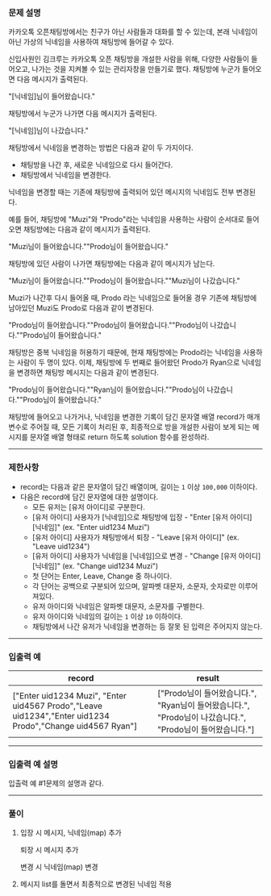 
### **문제 설명**

카카오톡 오픈채팅방에서는 친구가 아닌 사람들과 대화를 할 수 있는데, 본래 닉네임이 아닌 가상의 닉네임을 사용하여 채팅방에 들어갈 수 있다.

신입사원인 김크루는 카카오톡 오픈 채팅방을 개설한 사람을 위해, 다양한 사람들이 들어오고, 나가는 것을 지켜볼 수 있는 관리자창을 만들기로 했다. 채팅방에 누군가 들어오면 다음 메시지가 출력된다.

"[닉네임]님이 들어왔습니다."

채팅방에서 누군가 나가면 다음 메시지가 출력된다.

"[닉네임]님이 나갔습니다."

채팅방에서 닉네임을 변경하는 방법은 다음과 같이 두 가지이다.

- 채팅방을 나간 후, 새로운 닉네임으로 다시 들어간다.
- 채팅방에서 닉네임을 변경한다.

닉네임을 변경할 때는 기존에 채팅방에 출력되어 있던 메시지의 닉네임도 전부 변경된다.

예를 들어, 채팅방에 "Muzi"와 "Prodo"라는 닉네임을 사용하는 사람이 순서대로 들어오면 채팅방에는 다음과 같이 메시지가 출력된다.

"Muzi님이 들어왔습니다.""Prodo님이 들어왔습니다."

채팅방에 있던 사람이 나가면 채팅방에는 다음과 같이 메시지가 남는다.

"Muzi님이 들어왔습니다.""Prodo님이 들어왔습니다.""Muzi님이 나갔습니다."

Muzi가 나간후 다시 들어올 때, Prodo 라는 닉네임으로 들어올 경우 기존에 채팅방에 남아있던 Muzi도 Prodo로 다음과 같이 변경된다.

"Prodo님이 들어왔습니다.""Prodo님이 들어왔습니다.""Prodo님이 나갔습니다.""Prodo님이 들어왔습니다."

채팅방은 중복 닉네임을 허용하기 때문에, 현재 채팅방에는 Prodo라는 닉네임을 사용하는 사람이 두 명이 있다. 이제, 채팅방에 두 번째로 들어왔던 Prodo가 Ryan으로 닉네임을 변경하면 채팅방 메시지는 다음과 같이 변경된다.

"Prodo님이 들어왔습니다.""Ryan님이 들어왔습니다.""Prodo님이 나갔습니다.""Prodo님이 들어왔습니다."

채팅방에 들어오고 나가거나, 닉네임을 변경한 기록이 담긴 문자열 배열 record가 매개변수로 주어질 때, 모든 기록이 처리된 후, 최종적으로 방을 개설한 사람이 보게 되는 메시지를 문자열 배열 형태로 return 하도록 solution 함수를 완성하라.

---

### 제한사항

- record는 다음과 같은 문자열이 담긴 배열이며, 길이는 `1` 이상 `100,000` 이하이다.
- 다음은 record에 담긴 문자열에 대한 설명이다.
    - 모든 유저는 [유저 아이디]로 구분한다.
    - [유저 아이디] 사용자가 [닉네임]으로 채팅방에 입장 - "Enter [유저 아이디] [닉네임]" (ex. "Enter uid1234 Muzi")
    - [유저 아이디] 사용자가 채팅방에서 퇴장 - "Leave [유저 아이디]" (ex. "Leave uid1234")
    - [유저 아이디] 사용자가 닉네임을 [닉네임]으로 변경 - "Change [유저 아이디] [닉네임]" (ex. "Change uid1234 Muzi")
    - 첫 단어는 Enter, Leave, Change 중 하나이다.
    - 각 단어는 공백으로 구분되어 있으며, 알파벳 대문자, 소문자, 숫자로만 이루어져있다.
    - 유저 아이디와 닉네임은 알파벳 대문자, 소문자를 구별한다.
    - 유저 아이디와 닉네임의 길이는 `1` 이상 `10` 이하이다.
    - 채팅방에서 나간 유저가 닉네임을 변경하는 등 잘못 된 입력은 주어지지 않는다.

---

### 입출력 예

| record | result |
| --- | --- |
| ["Enter uid1234 Muzi", "Enter uid4567 Prodo","Leave uid1234","Enter uid1234 Prodo","Change uid4567 Ryan"] | ["Prodo님이 들어왔습니다.", "Ryan님이 들어왔습니다.", "Prodo님이 나갔습니다.", "Prodo님이 들어왔습니다."] |

---

### 입출력 예 설명

입출력 예 #1문제의 설명과 같다.

---

### 풀이

1. 입장 시 메시지, 닉네임(map) 추가
    
    퇴장 시 메시지 추가
    
    변경 시 닉네임(map) 변경
    
2. 메시지 list를 돌면서 최종적으로 변경된 닉네임 적용